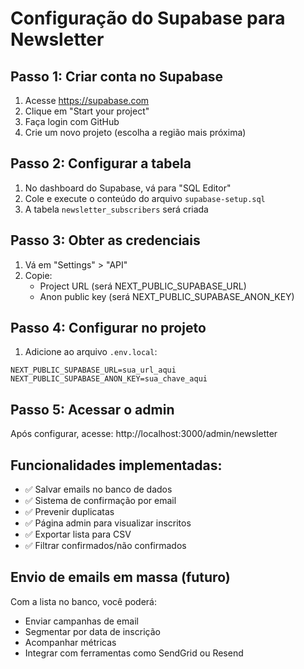 # Configuração do Supabase para Newsletter

## Passo 1: Criar conta no Supabase
1. Acesse https://supabase.com
2. Clique em "Start your project"
3. Faça login com GitHub
4. Crie um novo projeto (escolha a região mais próxima)

## Passo 2: Configurar a tabela
1. No dashboard do Supabase, vá para "SQL Editor"
2. Cole e execute o conteúdo do arquivo `supabase-setup.sql`
3. A tabela `newsletter_subscribers` será criada

## Passo 3: Obter as credenciais
1. Vá em "Settings" > "API"
2. Copie:
   - Project URL (será NEXT_PUBLIC_SUPABASE_URL)
   - Anon public key (será NEXT_PUBLIC_SUPABASE_ANON_KEY)

## Passo 4: Configurar no projeto
1. Adicione ao arquivo `.env.local`:
```
NEXT_PUBLIC_SUPABASE_URL=sua_url_aqui
NEXT_PUBLIC_SUPABASE_ANON_KEY=sua_chave_aqui
```

## Passo 5: Acessar o admin
Após configurar, acesse: http://localhost:3000/admin/newsletter

## Funcionalidades implementadas:
- ✅ Salvar emails no banco de dados
- ✅ Sistema de confirmação por email
- ✅ Prevenir duplicatas
- ✅ Página admin para visualizar inscritos
- ✅ Exportar lista para CSV
- ✅ Filtrar confirmados/não confirmados

## Envio de emails em massa (futuro)
Com a lista no banco, você poderá:
- Enviar campanhas de email
- Segmentar por data de inscrição
- Acompanhar métricas
- Integrar com ferramentas como SendGrid ou Resend